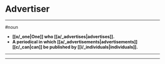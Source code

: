 # Advertiser
---
#noun
- **[[o/_one|One]] who [[a/_advertises|advertises]].**
- **A periodical in which [[a/_advertisements|advertisements]] [[c/_can|can]] be published by [[i/_individuals|individuals]].**
---
---
